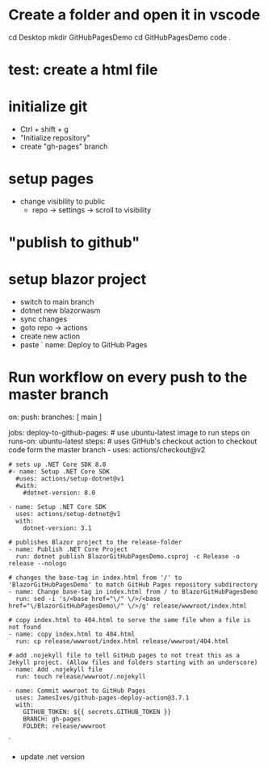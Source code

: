 # Create a folder and open it in vscode
cd Desktop
mkdir GitHubPagesDemo
cd GitHubPagesDemo
code .

# test: create a html file

# initialize git
- Ctrl + shift + g
- "Initialize repository"
- create "gh-pages" branch

# setup pages
- change visibility to public
    * repo -> settings -> scroll to visibility

# "publish to github"

# setup blazor project
- switch to main branch
- dotnet new blazorwasm
- sync changes
- goto repo -> actions
- create new action
- paste
`
name: Deploy to GitHub Pages

# Run workflow on every push to the master branch
on:
  push:
    branches: [ main ]

jobs:
  deploy-to-github-pages:
    # use ubuntu-latest image to run steps on
    runs-on: ubuntu-latest
    steps:
    # uses GitHub's checkout action to checkout code form the master branch
    - uses: actions/checkout@v2
    
    # sets up .NET Core SDK 8.0
    #- name: Setup .NET Core SDK
      #uses: actions/setup-dotnet@v1
      #with:
        #dotnet-version: 8.0

    - name: Setup .NET Core SDK
      uses: actions/setup-dotnet@v1
      with:
        dotnet-version: 3.1

    # publishes Blazor project to the release-folder
    - name: Publish .NET Core Project
      run: dotnet publish BlazorGitHubPagesDemo.csproj -c Release -o release --nologo
    
    # changes the base-tag in index.html from '/' to 'BlazorGitHubPagesDemo' to match GitHub Pages repository subdirectory
    - name: Change base-tag in index.html from / to BlazorGitHubPagesDemo
      run: sed -i 's/<base href="\/" \/>/<base href="\/BlazorGitHubPagesDemo\/" \/>/g' release/wwwroot/index.html
    
    # copy index.html to 404.html to serve the same file when a file is not found
    - name: copy index.html to 404.html
      run: cp release/wwwroot/index.html release/wwwroot/404.html

    # add .nojekyll file to tell GitHub pages to not treat this as a Jekyll project. (Allow files and folders starting with an underscore)
    - name: Add .nojekyll file
      run: touch release/wwwroot/.nojekyll
      
    - name: Commit wwwroot to GitHub Pages
      uses: JamesIves/github-pages-deploy-action@3.7.1
      with:
        GITHUB_TOKEN: ${{ secrets.GITHUB_TOKEN }}
        BRANCH: gh-pages
        FOLDER: release/wwwroot
`
- update .net version        

